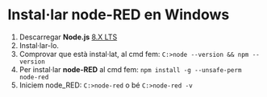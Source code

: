 # Instal·lar node-RED en Windows

1. Descarregar **Node.js** [8.X LTS](https://nodejs.org/en/)
2. Instal·lar-lo.
3. Comprovar que està instal·lat, al cmd fem: `C:>node --version && npm --version`
4. Per instal·lar **node-RED** al cmd fem: `npm install -g --unsafe-perm node-red`
5. Iniciem node_RED: `C:>node-red` o bé `C:>node-red -v`
